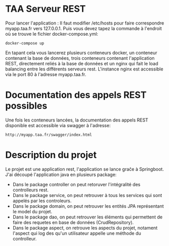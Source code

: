 TAA Serveur REST
================
Pour lancer l'application :
Il faut modifier /etc/hosts pour faire correspondre myapp.taa.fr vers 127.0.0.1.
Puis vous devez tapez la commande à l'endroit où se trouve le fichier docker-compose.yml:
```
docker-compose up 
```

En tapant cela vous lancerez plusieurs conteneurs docker, un conteneur contenant la base de données, trois conteneurs contenant l'application REST, directement reliés à la base de données et un nginx qui fait le load balancing entre les différents serveurs rest.
L'instance nginx est accessible via le port 80 à l'adresse myapp.taa.fr.

Documentation des appels REST possibles
=======================================
Une fois les conteneurs lancées, la documentation des appels REST disponible est accessible via swagger à l'adresse:
```
http://myapp.taa.fr/swagger/index.html
```

Description du projet
=====================

Le projet est une application rest, l'application se lance graĉe à Springboot.
J'ai découpé l'application java en plusieurs package:
* Dans le package controller on peut retoruver l'intégralité des controlleurs rest.
* Dans le package service, on peut retrouver à tous les services qui sont appelés par les controleurs.
* Dans le package domain, on peut retrouver les entités JPA représentant le model du projet.
* Dans le package dao, on peut retrouver les éléments qui permettent de faire des requetes en base de données (CrudRepository).
* Dans le package aspect, on retrouve les aspects du projet, notament l'aspect qui log des qu'un utilisateur appelle une méthode du controlleur.


